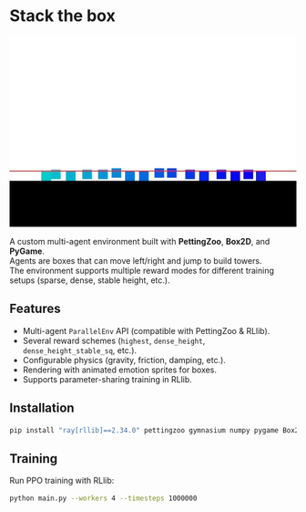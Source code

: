 # Stack the box

![Preview](assets/preview_gif.gif)

A custom multi-agent environment built with **PettingZoo**, **Box2D**, and **PyGame**.  
Agents are boxes that can move left/right and jump to build towers.  
The environment supports multiple reward modes for different training setups (sparse, dense, stable height, etc.).

## Features
- Multi-agent `ParallelEnv` API (compatible with PettingZoo & RLlib).
- Several reward schemes (`highest`, `dense_height`, `dense_height_stable_sq`, etc.).
- Configurable physics (gravity, friction, damping, etc.).
- Rendering with animated emotion sprites for boxes.
- Supports parameter-sharing training in RLlib.

## Installation
```bash
pip install "ray[rllib]==2.34.0" pettingzoo gymnasium numpy pygame Box2D
```

## Training
Run PPO training with RLlib:
```bash
python main.py --workers 4 --timesteps 1000000
```